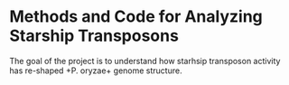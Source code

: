 # Methods and Code for Analyzing Starship Transposons

The goal of the project is to understand how starhsip transposon activity has re-shaped +P. oryzae+ genome structure.
